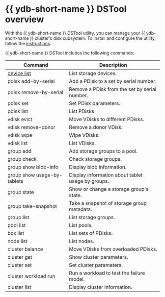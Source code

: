 # {{ ydb-short-name }} DSTool overview

With the {{ ydb-short-name }} DSTool utility, you can manage your {{ ydb-short-name }} cluster's disk subsystem. To install and configure the utility, follow the [instructions](install.md).

{{ ydb-short-name }} DSTool includes the following commands:

| Command | Description |
--- | ---
| [device list](device-list.md) | List storage devices. |
| pdisk add-by-serial | Add a PDisk to a set by serial number. |
| pdisk remove-by-serial | Remove a PDisk from the set by serial number. |
| pdisk set | Set PDisk parameters. |
| pdisk list | List PDisks. |
| vdisk evict | Move VDisks to different PDisks. |
| vdisk remove-donor | Remove a donor VDisk. |
| vdisk wipe | Wipe VDisks. |
| vdisk list | List VDisks. |
| group add | Add storage groups to a pool. |
| group check | Check storage groups. |
| group show blob-info | Display blob information. |
| group show usage-by-tablets | Display information about tablet usage by groups. |
| group state | Show or change a storage group's state. |
| group take-snapshot | Take a snapshot of storage group metadata. |
| group list | List storage groups. |
| pool list | List pools. |
| box list | List sets of PDisks. |
| node list | List nodes. |
| cluster balance | Move VDisks from overloaded PDisks. |
| cluster get | Show cluster parameters. |
| cluster set | Set cluster parameters. |
| cluster workload run | Run a workload to test the failure model. |
| cluster list | Display cluster information. |
